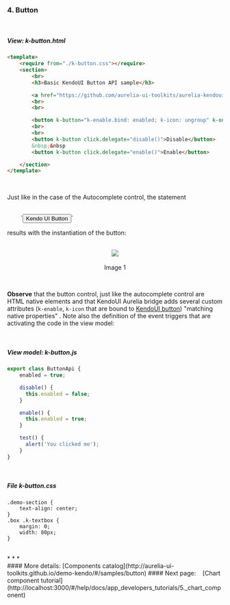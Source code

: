 <br>

### 4. Button
<br>

##### View: k-button.html

```html
<template>
    <require from="./k-button.css"></require>
    <section>
        <br>
        <h3>Basic KendoUI Button API sample</h3>

        <a href="https://github.com/aurelia-ui-toolkits/aurelia-kendoui-plugin/tree/master/sample/src/samples/button">See KendoUI Bridge button folder for more details</a>
        <br>
        <br>

        <button k-button="k-enable.bind: enabled; k-icon: ungroup" k-on-click.trigger="test()">Kendo UI Button</button>
        <br>
        <br>
        <button k-button click.delegate="disable()">Disable</button>
        &nbsp;&nbsp
        <button k-button click.delegate="enable()">Enable</button>

    </section>
</template>
```
<br>

Just like in the case of the Autocomplete control, the statement

<br>
&nbsp; &nbsp; &nbsp; &nbsp; `<button k-button="k-enable.bind: enabled; k-icon: ungroup" k-on-click.trigger="test()">Kendo UI Button</button>`

<br>


results with the instantiation of the button:
<br>
<br>

<p align=center>
  <img src="http://i.imgur.com/7JVqTSU.png"></img>
 <br><br>
 Image 1
</p>

<br>

**Observe** that the button control, just like the autocomplete control are HTML native elements and that KendoUI Aurelia bridge adds several custom attributes (`k-enable`, `k-icon` that are bound to [KendoUI button](http://docs.telerik.com/kendo-ui/api/javascript/ui/button))  "matching native properties" . Note also the definition of the event triggers that are activating the code in the view model:


<br>

##### View model:  k-button.js

```javascript
export class ButtonApi {
    enabled = true;

    disable() {
      this.enabled = false;
    }

    enable() {
      this.enabled = true;
    }

    test() {
      alert('You clicked me');
    }
}
```

<br>


##### File k-button.css

```
.demo-section {
    text-align: center;
}
.box .k-textbox {
    margin: 0;
    width: 80px;
}
```

<br>
* * *
<br>
#### More details: [Components catalog](http://aurelia-ui-toolkits.github.io/demo-kendo/#/samples/button)
#### Next page: &nbsp;&nbsp; [Chart component tutorial](http://localhost:3000/#/help/docs/app_developers_tutorials/5._chart_component)

